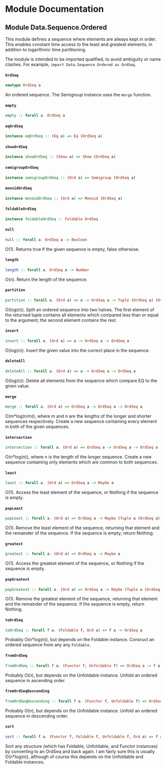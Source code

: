 # Module Documentation

## Module Data.Sequence.Ordered


This module defines a sequence where elements are always kept in
order. This enables constant time access to the least and greatest
elements, in addition to logarithmic time partitioning.

The module is intended to be imported qualified, to avoid ambiguity or
name clashes. For example, `import Data.Sequence.Ordered as OrdSeq`.

#### `OrdSeq`

``` purescript
newtype OrdSeq a
```

An ordered sequence. The Semigroup instance uses the `merge` function.

#### `empty`

``` purescript
empty :: forall a. OrdSeq a
```


#### `eqOrdSeq`

``` purescript
instance eqOrdSeq :: (Eq a) => Eq (OrdSeq a)
```


#### `showOrdSeq`

``` purescript
instance showOrdSeq :: (Show a) => Show (OrdSeq a)
```


#### `semigroupOrdSeq`

``` purescript
instance semigroupOrdSeq :: (Ord a) => Semigroup (OrdSeq a)
```


#### `monoidOrdSeq`

``` purescript
instance monoidOrdSeq :: (Ord a) => Monoid (OrdSeq a)
```


#### `foldableOrdSeq`

``` purescript
instance foldableOrdSeq :: Foldable OrdSeq
```


#### `null`

``` purescript
null :: forall a. OrdSeq a -> Boolean
```

O(1). Returns true if the given sequence is empty, false otherwise.

#### `length`

``` purescript
length :: forall a. OrdSeq a -> Number
```

O(n). Return the length of the sequence.

#### `partition`

``` purescript
partition :: forall a. (Ord a) => a -> OrdSeq a -> Tuple (OrdSeq a) (OrdSeq a)
```

O(log(n)). Split an ordered sequence into two halves. The first element
of the returned tuple contains all elements which compared less than or
equal to the argument; the second element contains the rest.

#### `insert`

``` purescript
insert :: forall a. (Ord a) => a -> OrdSeq a -> OrdSeq a
```

O(log(n)). Insert the given value into the correct place in the sequence.

#### `deleteAll`

``` purescript
deleteAll :: forall a. (Ord a) => a -> OrdSeq a -> OrdSeq a
```

O(log(n)). Delete all elements from the sequence which compare EQ to the
given value.

#### `merge`

``` purescript
merge :: forall a. (Ord a) => OrdSeq a -> OrdSeq a -> OrdSeq a
```

O(m*log(n/m)), where m and n are the lengths of the longer and shorter
sequences respectively. Create a new sequence containing every element
in both of the given sequences.

#### `intersection`

``` purescript
intersection :: forall a. (Ord a) => OrdSeq a -> OrdSeq a -> OrdSeq a
```

O(n*log(n)), where n is the length of the longer sequence. Create a new
sequence containing only elements which are common to both sequences.

#### `least`

``` purescript
least :: forall a. (Ord a) => OrdSeq a -> Maybe a
```

O(1). Access the least element of the sequence, or Nothing if the sequence
is empty.

#### `popLeast`

``` purescript
popLeast :: forall a. (Ord a) => OrdSeq a -> Maybe (Tuple a (OrdSeq a))
```

O(1). Remove the least element of the sequence, returning that element and
the remainder of the sequence. If the sequence is empty, return Nothing.

#### `greatest`

``` purescript
greatest :: forall a. (Ord a) => OrdSeq a -> Maybe a
```

O(1). Access the greatest element of the sequence, or Nothing if the
sequence is empty.

#### `popGreatest`

``` purescript
popGreatest :: forall a. (Ord a) => OrdSeq a -> Maybe (Tuple a (OrdSeq a))
```

O(1). Remove the greatest element of the sequence, returning that element
and the remainder of the sequence. If the sequence is empty, return
Nothing.

#### `toOrdSeq`

``` purescript
toOrdSeq :: forall f a. (Foldable f, Ord a) => f a -> OrdSeq a
```

Probably O(n*log(n)), but depends on the Foldable instance. Consruct an
ordered sequence from any any `Foldable`.

#### `fromOrdSeq`

``` purescript
fromOrdSeq :: forall f a. (Functor f, Unfoldable f) => OrdSeq a -> f a
```

Probably O(n), but depends on the Unfoldable instance. Unfold an ordered
sequence in ascending order.

#### `fromOrdSeqDescending`

``` purescript
fromOrdSeqDescending :: forall f a. (Functor f, Unfoldable f) => OrdSeq a -> f a
```

Probably O(n), but depends on the Unfoldable instance. Unfold an ordered
sequence in descending order.

#### `sort`

``` purescript
sort :: forall f a. (Functor f, Foldable f, Unfoldable f, Ord a) => f a -> f a
```

Sort any structure (which has Foldable, Unfoldable, and Functor instances)
by converting to an OrdSeq and back again. I am fairly sure this is
usually O(n*log(n)), although of course this depends on the Unfoldable and
Foldable instances.